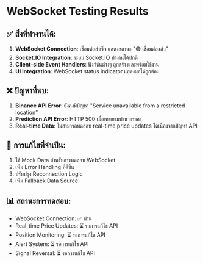 # WebSocket Testing Results

## ✅ สิ่งที่ทำงานได้:
1. **WebSocket Connection**: เชื่อมต่อสำเร็จ แสดงสถานะ "🟢 เชื่อมต่อแล้ว"
2. **Socket.IO Integration**: ระบบ Socket.IO ทำงานได้ปกติ
3. **Client-side Event Handlers**: ฟังก์ชันต่างๆ ถูกสร้างและพร้อมใช้งาน
4. **UI Integration**: WebSocket status indicator แสดงผลได้ถูกต้อง

## ❌ ปัญหาที่พบ:
1. **Binance API Error**: ยังคงมีปัญหา "Service unavailable from a restricted location"
2. **Prediction API Error**: HTTP 500 เมื่อพยายามทำนายราคา
3. **Real-time Data**: ไม่สามารถทดสอบ real-time price updates ได้เนื่องจากปัญหา API

## 🔧 การแก้ไขที่จำเป็น:
1. ใช้ Mock Data สำหรับการทดสอบ WebSocket
2. เพิ่ม Error Handling ที่ดีขึ้น
3. ปรับปรุง Reconnection Logic
4. เพิ่ม Fallback Data Source

## 📊 สถานะการทดสอบ:
- WebSocket Connection: ✅ ผ่าน
- Real-time Price Updates: ⏳ รอการแก้ไข API
- Position Monitoring: ⏳ รอการแก้ไข API  
- Alert System: ⏳ รอการแก้ไข API
- Signal Reversal: ⏳ รอการแก้ไข API

